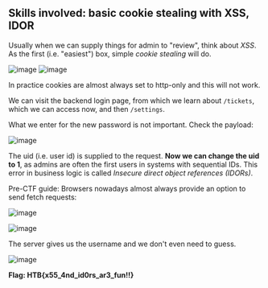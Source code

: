 ## Skills involved: basic cookie stealing with XSS, IDOR
Usually when we can supply things for admin to "review", think about *XSS*. As the first (i.e. "easiest") box, simple *cookie stealing* will do.

![image](https://user-images.githubusercontent.com/26480299/169432977-26641f16-fcc8-41a2-8ddb-aa896bde1bfc.png)
![image](https://user-images.githubusercontent.com/26480299/169433173-7322ab56-15d4-4e38-8700-755e8044ca54.png)

In practice cookies are almost always set to http-only and this will not work.

We can visit the backend login page, from which we learn about `/tickets`, which we can access now, and then `/settings`.

What we enter for the new password is not important. Check the payload:

![image](https://user-images.githubusercontent.com/26480299/169434129-645e732d-9bd6-48e9-8a3d-d3241abfca65.png)

The uid (i.e. user id) is supplied to the request. **Now we can change the uid to 1**, as admins are often the first users in systems with sequential IDs. This error in business logic is called *Insecure direct object references (IDORs)*.

Pre-CTF guide: Browsers nowadays almost always provide an option to send fetch requests:

![image](https://user-images.githubusercontent.com/26480299/169434732-a3c894a5-a8be-4b9e-86a6-d4a2cdf9a9ab.png)

![image](https://user-images.githubusercontent.com/26480299/169434289-f6b4a35b-aeca-4978-8e10-cbcd03783b2f.png)

The server gives us the username and we don't even need to guess.

![image](https://user-images.githubusercontent.com/26480299/169434383-2925f43a-3dcb-4eef-bcb8-e72d52f0f815.png)

**Flag: HTB{x55_4nd_id0rs_ar3_fun!!}**
